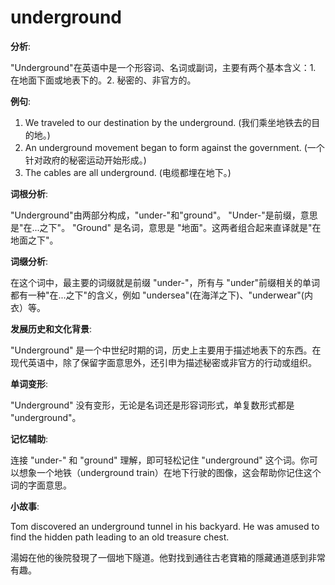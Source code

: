 # underground

**分析**:

  

"Underground"在英语中是一个形容词、名词或副词，主要有两个基本含义：1. 在地面下面或地表下的。2. 秘密的、非官方的。

  

**例句**:

  

1.  We traveled to our destination by the underground. (我们乘坐地铁去的目的地。)
2.  An underground movement began to form against the government. (一个针对政府的秘密运动开始形成。)
3.  The cables are all underground. (电缆都埋在地下。)

  

**词根分析**:

  

"Underground"由两部分构成，"under-"和"ground"。 "Under-"是前缀，意思是"在...之下"。 "Ground" 是名词，意思是 "地面"。这两者组合起来直译就是"在地面之下"。

  

**词缀分析**:

  

在这个词中，最主要的词缀就是前缀 "under-"，所有与 "under"前缀相关的单词都有一种"在...之下"的含义，例如 "undersea"(在海洋之下)、"underwear"(内衣）等。

  

**发展历史和文化背景**:

  

"Underground" 是一个中世纪时期的词，历史上主要用于描述地表下的东西。在现代英语中，除了保留字面意思外，还引申为描述秘密或非官方的行动或组织。

  

**单词变形**:

  

"Underground" 没有变形，无论是名词还是形容词形式，单复数形式都是 "underground"。

  

**记忆辅助**:

  

连接 "under-" 和 "ground" 理解，即可轻松记住 "underground" 这个词。你可以想象一个地铁（underground train）在地下行驶的图像，这会帮助你记住这个词的字面意思。

  

**小故事**:

  

Tom discovered an underground tunnel in his backyard. He was amused to find the hidden path leading to an old treasure chest.

  

湯姆在他的後院發現了一個地下隧道。他對找到通往古老寶箱的隱藏通道感到非常有趣。
